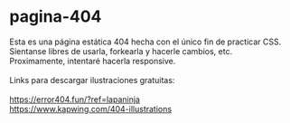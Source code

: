 # pagina-404

Esta es una página estática 404 hecha con el único fin de practicar CSS.
<br >
Sientanse libres de usarla, forkearla y hacerle cambios, etc.
<br >
Proximamente, intentaré hacerla responsive.
<br >
<br >
Links para descargar ilustraciones gratuitas:
<br >
<br >
https://error404.fun/?ref=lapaninja
<br >
https://www.kapwing.com/404-illustrations
